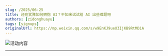 ```yaml
---
slug: /2025/06-25
title: 还在犹豫如何拥抱 AI？不如来试试给 AI 出些难题吧
authors: [zidonghuayu]
tags: [signups]
originalUrl: https://mp.weixin.qq.com/s/w9EnKJ9ueU3IjKB9RtMDiA
---
```


<!-- truncate -->

![活动内容](img/1.png)

---
